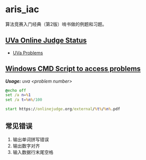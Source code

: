 # aris_iac

算法竞赛入门经典（第2版）啃书做的例题和习题。

## [UVa Online Judge Status](https://onlinejudge.org/index.php?option=com_onlinejudge&Itemid=15)
* [UVa Problems](https://onlinejudge.org/index.php?option=com_onlinejudge&Itemid=8&category=1)

## [Windows CMD Script to access problems](https://github.com/garywei944/eva_bin/blob/master/dos/uva.bat)
_**Usage:** uva &lt;problem number&gt;_
```bat
@echo off
set /a n=%1
set /a t=%n%/100

start https://onlinejudge.org/external/%t%/%n%.pdf
```

## 常见错误
1. 输出单词拼写错误
2. 输出数字对齐
3. 输入数据行末尾空格
